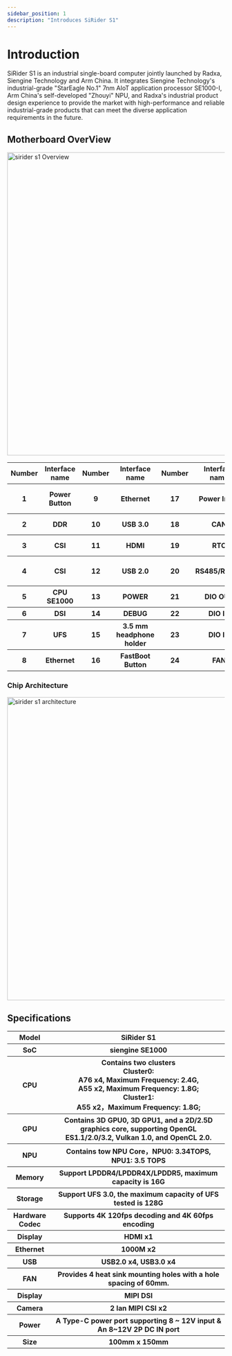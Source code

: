```yaml
---
sidebar_position: 1
description: "Introduces SiRider S1"
---
```


# Introduction

SiRider S1 is an industrial single-board computer jointly launched by Radxa, Siengine Technology and Arm China. It integrates Siengine Technology's industrial-grade "StarEagle No.1" 7nm AIoT application processor SE1000-I, Arm China's self-developed "Zhouyi" NPU, and Radxa's industrial product design experience to provide the market with high-performance and reliable industrial-grade products that can meet the diverse application requirements in the future.

## Motherboard OverView

<img src="/img/sirider/s1/sirider-s1-overview.webp" alt="sirider s1 Overview" width="700" />

<table>
      <tr>
        <th>Number</th>
        <th>Interface name</th>
        <th>Number</th>
        <th>Interface name</th>
        <th>Number</th>
        <th>Interface name</th>
        <th>Number</th>
        <th>Interface name</th>
        <th>Number</th>
        <th>Interface name</th>
      </tr>
      <tr>
        <th>1</th>
        <th>Power Button</th>
        <th>9</th>
        <th>Ethernet</th>
        <th>17</th>
        <th>Power Input</th>
        <th>25</th>
        <th>40-pin GPIO Header</th>
        <th>33</th>
        <th>I2S</th>
      </tr>
      <tr>
        <th>2</th>
        <th>DDR</th>
        <th>10</th>
        <th>USB 3.0</th>
        <th>18</th>
        <th> CAN </th>
        <th>26</th>
        <th> PMIC I2C</th>
        <th>34</th>
        <th>UART</th>
      </tr>
      <tr>
        <th>3</th>
        <th>CSI</th>
        <th>11</th>
        <th>HDMI</th>
        <th>19</th>
        <th>RTC</th>
        <th>27</th>
        <th>M.2 E Key</th>
        <th>35</th>
        <th>LED</th>
      </tr>
      <tr>
        <th>4</th>
        <th>CSI</th>
        <th>12</th>
        <th>USB 2.0 </th>
        <th>20</th>
        <th> RS485/RS232 </th>
        <th>28</th>
        <th>B KEY</th>
        <th>36</th>
        <th>MCU Programming Interface</th>
      </tr>
      <tr>
        <th>5</th>
        <th>CPU SE1000</th>
        <th>13</th>
        <th>POWER</th>
        <th>21</th>
        <th> DIO OUT </th>
        <th>29</th>
        <th>I2S</th>
        <th>37</th>
        <th>M.2 M KEY </th>
      </tr>
      <tr>
        <th>6</th>
        <th>DSI</th>
        <th>14</th>
        <th>DEBUG</th>
        <th>22</th>
        <th>DIO IN</th>
        <th>30</th>
        <th>I2C</th>
        <th>38</th>
        <th>SIM Card</th>
      </tr>
      <tr>
        <th>7</th>
        <th>UFS</th>
        <th>15</th>
        <th>3.5 mm headphone holder</th>
        <th>23</th>
        <th> DIO IN </th>
        <th>31</th>
        <th>UART</th>
        <th>39</th>
        <th>SDCard</th>
      </tr>
      <tr>
        <th>8</th>
        <th>Ethernet</th>
        <th>16</th>
        <th>FastBoot Button</th>
        <th>24</th>
        <th> FAN </th>
        <th>32</th>
        <th>I2C</th>
      </tr>
    </table>

### Chip Architecture

<img src="/img/sirider/s1/se1000-architecture.webp" alt="sirider s1 architecture" width="700" />

## Specifications

<table>
  <tr>
    <th>Model</th>
    <th>SiRider S1</th>
  </tr>
  <tr>
    <th>SoC</th>
    <th>siengine SE1000</th>
  </tr>
  <tr>
    <th>CPU</th>
    <th> Contains two clusters <br/> Cluster0: <br/>A76 x4, Maximum Frequency: 2.4G, <br/> A55 x2, Maximum Frequency: 1.8G; <br/>Cluster1: <br/> A55 x2，Maximum Frequency: 1.8G; </th>
  </tr>
  <tr>
    <th>GPU</th>
    <th>Contains 3D GPU0, 3D GPU1, and a 2D/2.5D graphics core, supporting OpenGL ES1.1/2.0/3.2, Vulkan 1.0, and OpenCL 2.0.</th>
  </tr>
  <tr>
    <th>NPU</th>
    <th>Contains tow NPU Core，NPU0: 3.34TOPS, NPU1: 3.5 TOPS</th>
  </tr>
  <tr>
    <th>Memory</th>
    <th>Support LPDDR4/LPDDR4X/LPDDR5, maximum capacity is 16G</th>
  </tr>
  <tr>
    <th>Storage</th>
    <th>Support UFS 3.0, the maximum capacity of UFS tested is 128G</th>
  </tr>
  <tr>
    <th>Hardware Codec</th>
    <th>Supports 4K 120fps decoding and 4K 60fps encoding</th>
  </tr>
  <tr>
    <th>Display</th>
    <th>HDMI x1</th>
  </tr>
  <tr>
    <th>Ethernet</th>
    <th>1000M x2</th>
  </tr>
  <tr>
    <th>USB</th>
    <th>USB2.0 x4, USB3.0 x4</th>
  </tr>
  <tr>
    <th>FAN</th>
    <th>Provides 4 heat sink mounting holes with a hole spacing of 60mm.</th>
  </tr>
  <tr>
    <th>Display</th>
    <th> MIPI DSI</th>
  </tr>
  <tr>
    <th>Camera</th>
    <th>2 lan MIPI CSI  x2 </th>
  </tr>
  <tr>
    <th>Power</th>
    <th>A Type-C power port supporting 8 ~ 12V input & <br/>An 8~12V 2P DC IN port </th>
  </tr>
  <tr>
    <th>Size</th>
    <th>100mm x 150mm</th>
  </tr>
</table>
